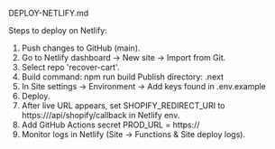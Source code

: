 DEPLOY-NETLIFY.md

Steps to deploy on Netlify:

1. Push changes to GitHub (main).
2. Go to Netlify dashboard -> New site -> Import from Git.
3. Select repo 'recover-cart'.
4. Build command: npm run build
   Publish directory: .next
5. In Site settings -> Environment -> Add keys found in .env.example
6. Deploy.
7. After live URL appears, set SHOPIFY_REDIRECT_URI to https://<site>/api/shopify/callback in Netlify env.
8. Add GitHub Actions secret PROD_URL = https://<site>
9. Monitor logs in Netlify (Site -> Functions & Site deploy logs).